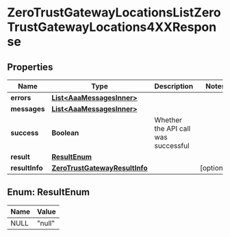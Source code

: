 

# ZeroTrustGatewayLocationsListZeroTrustGatewayLocations4XXResponse


## Properties

| Name | Type | Description | Notes |
|------------ | ------------- | ------------- | -------------|
|**errors** | [**List&lt;AaaMessagesInner&gt;**](AaaMessagesInner.md) |  |  |
|**messages** | [**List&lt;AaaMessagesInner&gt;**](AaaMessagesInner.md) |  |  |
|**success** | **Boolean** | Whether the API call was successful |  |
|**result** | [**ResultEnum**](#ResultEnum) |  |  |
|**resultInfo** | [**ZeroTrustGatewayResultInfo**](ZeroTrustGatewayResultInfo.md) |  |  [optional] |



## Enum: ResultEnum

| Name | Value |
|---- | -----|
| NULL | &quot;null&quot; |



